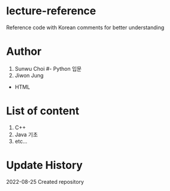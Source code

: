 # lecture-reference
Reference code with Korean comments for better understanding

# Author
1. Sunwu Choi
  #- Python 입문
2. Jiwon Jung
  - HTML

# List of content
1. C++
2. Java 기초
3. etc...

# Update History
2022-08-25 Created repository
